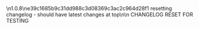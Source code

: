 \n1.0.8\ne39c1685b9c31dd988c3d08369c3ac2c964d28f1 resetting changelog - should have latest changes at top\n\n CHANGELOG RESET FOR TESTING
